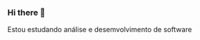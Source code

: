 ### Hi there 👋

<!--
**MatheusNGT/MatheusNGT** is a ✨ _special_ ✨ repository because its `README.md` (this file) appears on your GitHub profile.

Here are some ideas to get you started:

- 📕 ’ Estou estudando análise de desemvolvimento de software ...
- 🌱 I’m currently learning ...
- 👯 I’m looking to collaborate on ...
- 🤔 I’m looking for help with ...
- 💬 Ask me about ...
- 📫 How to reach me: ...
- 😄 Pronouns: ...
- ⚡ Fun fact: ...
-->
Estou estudando análise e desemvolvimento de software
